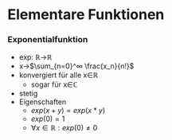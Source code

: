 # Elementare Funktionen
### Exponentialfunktion
+ exp: ℝ->ℝ
+ x->$\sum_{n=0}^∞ \frac{x_n}{n!}$
+ konvergiert für alle x∈ℝ
	+ sogar für x∈ℂ
+ stetig
+ Eigenschaften
	+ $exp(x+y) = exp(x*y)$
	+ $exp(0) = 1$
	+ $∀x∈ℝ: exp(0)≠0$
